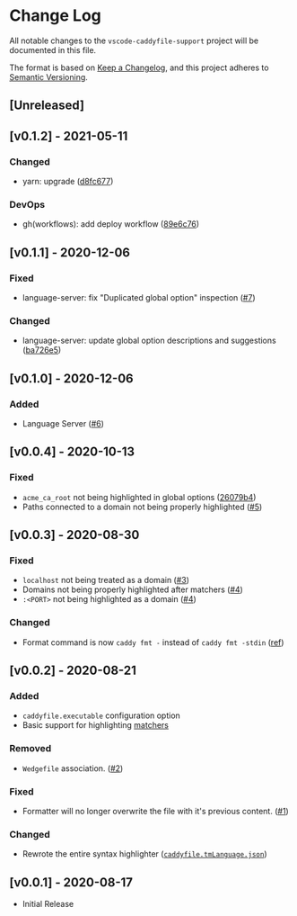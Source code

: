 # Change Log
All notable changes to the `vscode-caddyfile-support` project will be documented in this file.

The format is based on [Keep a Changelog](https://keepachangelog.com/en/1.0.0/), and this project adheres to [Semantic Versioning](https://semver.org/spec/v2.0.0.html).

## [Unreleased]

## [v0.1.2] - 2021-05-11
### Changed
- yarn: upgrade ([d8fc677](https://github.com/matthewpi/vscode-caddyfile-support/commit/d8fc67706a938c53738a9de666ca31b6544f1dd9))

### DevOps
- gh(workflows): add deploy workflow ([89e6c76](https://github.com/matthewpi/vscode-caddyfile-support/commit/89e6c7654525e81982a4f2ac9b4608b5585b327c))

## [v0.1.1] - 2020-12-06
### Fixed
- language-server: fix "Duplicated global option" inspection ([#7](https://github.com/matthewpi/vscode-caddyfile-support/issues/7))

### Changed
- language-server: update global option descriptions and suggestions ([ba726e5](https://github.com/matthewpi/vscode-caddyfile-support/commit/ba726e5324cae28e1ba4ceafa96bdfe1976423ce))

## [v0.1.0] - 2020-12-06
### Added
- Language Server ([#6](https://github.com/matthewpi/vscode-caddyfile-support/pull/6))

## [v0.0.4] - 2020-10-13
### Fixed
- `acme_ca_root` not being highlighted in global options ([26079b4](https://github.com/matthewpi/vscode-caddyfile-support/commit/26079b4753a640db2289f5f8f5ae2ad68a677fc4))
- Paths connected to a domain not being properly highlighted ([#5](https://github.com/matthewpi/vscode-caddyfile-support/issues/5))

## [v0.0.3] - 2020-08-30
### Fixed
- `localhost` not being treated as a domain ([#3](https://github.com/matthewpi/vscode-caddyfile-support/issues/3#issuecomment-678527482))
- Domains not being properly highlighted after matchers ([#4](https://github.com/matthewpi/vscode-caddyfile-support/issues/4))
- `:<PORT>` not being highlighted as a domain ([#4](https://github.com/matthewpi/vscode-caddyfile-support/issues/4))

### Changed
- Format command is now `caddy fmt -` instead of `caddy fmt -stdin` ([ref](https://github.com/caddyserver/caddy/pull/3680#discussion_r475123239))

## [v0.0.2] - 2020-08-21
### Added
- `caddyfile.executable` configuration option
- Basic support for highlighting [matchers](https://caddyserver.com/docs/caddyfile/concepts#matchers)

### Removed
- `Wedgefile` association. ([#2](https://github.com/matthewpi/vscode-caddyfile-support/pull/2))

### Fixed
- Formatter will no longer overwrite the file with it's previous content. ([#1](https://github.com/matthewpi/vscode-caddyfile-support/issues/1))

### Changed
- Rewrote the entire syntax highlighter ([`caddyfile.tmLanguage.json`](https://github.com/matthewpi/vscode-caddyfile-support/blob/master/syntaxes/caddyfile.tmLanguage.json))

## [v0.0.1] - 2020-08-17
- Initial Release
